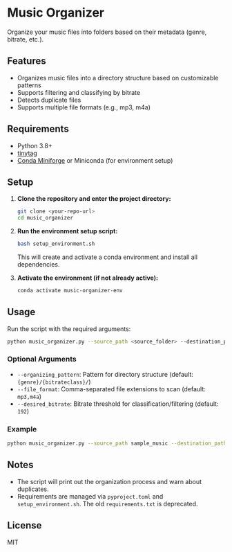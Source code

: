 # Music Organizer

Organize your music files into folders based on their metadata (genre, bitrate, etc.).

## Features
- Organizes music files into a directory structure based on customizable patterns
- Supports filtering and classifying by bitrate
- Detects duplicate files
- Supports multiple file formats (e.g., mp3, m4a)

## Requirements
- Python 3.8+
- [tinytag](https://pypi.org/project/tinytag/)
- [Conda Miniforge](https://github.com/conda-forge/miniforge) or Miniconda (for environment setup)

## Setup

1. **Clone the repository and enter the project directory:**
   ```bash
   git clone <your-repo-url>
   cd music_organizer
   ```

2. **Run the environment setup script:**
   ```bash
   bash setup_environment.sh
   ```
   This will create and activate a conda environment and install all dependencies.

3. **Activate the environment (if not already active):**
   ```bash
   conda activate music-organizer-env
   ```

## Usage

Run the script with the required arguments:

```bash
python music_organizer.py --source_path <source_folder> --destination_path <destination_folder>
```

### Optional Arguments
- `--organizing_pattern`: Pattern for directory structure (default: `{genre}/{bitrateclass}/`)
- `--file_format`: Comma-separated file extensions to scan (default: `mp3,m4a`)
- `--desired_bitrate`: Bitrate threshold for classification/filtering (default: `192`)

### Example
```bash
python music_organizer.py --source_path sample_music --destination_path sample_output --organizing_pattern "{genre}/{bitrateclass}/" --file_format "mp3,m4a" --desired_bitrate 192
```

## Notes
- The script will print out the organization process and warn about duplicates.
- Requirements are managed via `pyproject.toml` and `setup_environment.sh`. The old `requirements.txt` is deprecated.

## License
MIT
